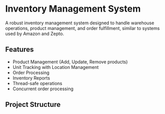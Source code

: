 # Inventory Management System

A robust inventory management system designed to handle warehouse operations, product management, and order fulfillment, similar to systems used by Amazon and Zepto.

## Features

- Product Management (Add, Update, Remove products)
- Unit Tracking with Location Management
- Order Processing
- Inventory Reports
- Thread-safe operations
- Concurrent order processing

## Project Structure 